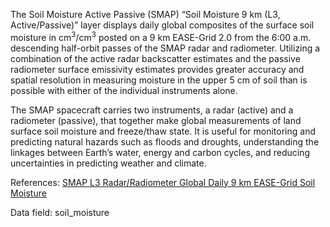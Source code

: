 The Soil Moisture Active Passive (SMAP) “Soil Moisture 9 km (L3, Active/Passive)” layer displays daily global composites of the surface soil moisture in cm<sup>3</sup>/cm<sup>3</sup> posted on a 9 km EASE-Grid 2.0 from the 6:00 a.m. descending half-orbit passes of the SMAP radar and radiometer. Utilizing a combination of the active radar backscatter estimates and the passive radiometer surface emissivity estimates provides greater accuracy and spatial resolution in measuring moisture in the upper 5 cm of soil than is possible with either of the individual instruments alone.  

The SMAP spacecraft carries two instruments, a radar (active) and a radiometer (passive), that together make global measurements of land surface soil moisture and freeze/thaw state. It is useful for monitoring and predicting natural hazards such as floods and droughts, understanding the linkages between Earth’s water, energy and carbon cycles, and reducing uncertainties in predicting weather and climate.

References: [SMAP L3 Radar/Radiometer Global Daily 9 km EASE-Grid Soil Moisture](https://nsidc.org/data/spl3smap/)

Data field: soil_moisture
